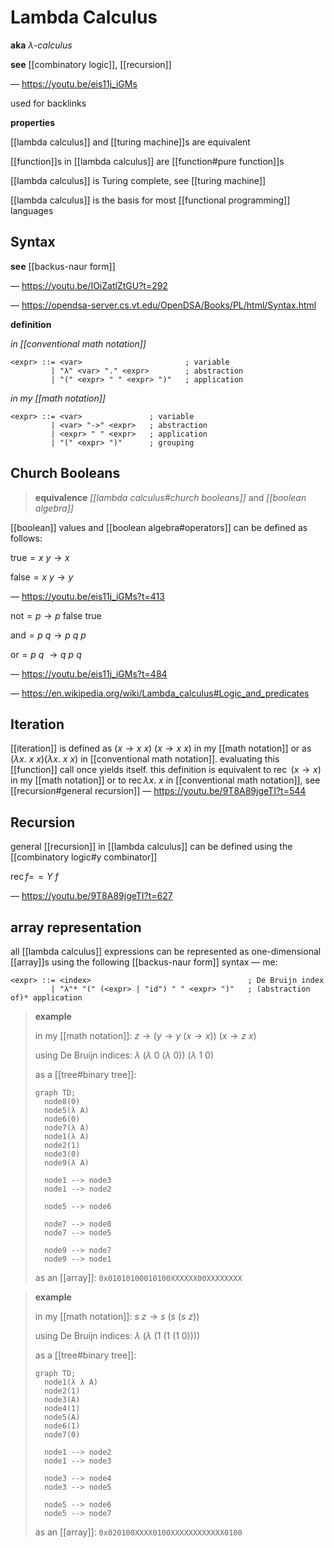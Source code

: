 # Lambda Calculus

**aka** _$\lambda$-calculus_

**see** [[combinatory logic]], [[recursion]]

&mdash; <https://youtu.be/eis11j_iGMs>

used for backlinks

**properties**

[[lambda calculus]] and [[turing machine]]s are equivalent

[[function]]s in [[lambda calculus]] are [[function#pure function]]s

[[lambda calculus]] is Turing complete, see [[turing machine]]

[[lambda calculus]] is the basis for most [[functional programming]] languages

## Syntax

**see** [[backus-naur form]]

&mdash; <https://youtu.be/IOiZatlZtGU?t=292>

&mdash; <https://opendsa-server.cs.vt.edu/OpenDSA/Books/PL/html/Syntax.html>

**definition**

_in [[conventional math notation]]_

```bnf
<expr> ::= <var>                       ; variable
         | "λ" <var> "." <expr>        ; abstraction
         | "(" <expr> " " <expr> ")"   ; application
```

_in my [[math notation]]_

```bnf
<expr> ::= <var>               ; variable
         | <var> "->" <expr>   ; abstraction
         | <expr> " " <expr>   ; application
         | "(" <expr> ")"      ; grouping
```

## Church Booleans

> **equivalence** _[[lambda calculus#church booleans]]_ and _[[boolean algebra]]_

[[boolean]] values and [[boolean algebra#operators]] can be defined as follows:

$\text{true} = x\ y \rightarrow x$

$\text{false} = x\ y \rightarrow y$

&mdash; <https://youtu.be/eis11j_iGMs?t=413>

$\text{not} = p \rightarrow p\ \text{false}\ \text{true}$

$\text{and} = p\ q \rightarrow p\ q\ p$

$\text{or} = p\ q\ \rightarrow q\ p\ q$

&mdash; <https://youtu.be/eis11j_iGMs?t=484>

&mdash; <https://en.wikipedia.org/wiki/Lambda_calculus#Logic_and_predicates>

## Iteration

[[iteration]] is defined as $(x \rightarrow x\ x)\ (x \rightarrow x\ x)$ in my [[math notation]] or as $(\lambda x.\ x\ x) (\lambda x.\ x\ x)$ in [[conventional math notation]]. evaluating this [[function]] call once yields itself. this definition is equivalent to $\operatorname{rec}\ (x \rightarrow x)$ in my [[math notation]] or to $\operatorname{rec} \lambda x.\ x$ in [[conventional math notation]], see [[recursion#general recursion]] &mdash; <https://youtu.be/9T8A89jgeTI?t=544>

## Recursion

general [[recursion]] in [[lambda calculus]] can be defined using the [[combinatory logic#y combinator]]

$\operatorname{rec} f =\!= Y\ f$

&mdash; <https://youtu.be/9T8A89jgeTI?t=627>

## array representation

all [[lambda calculus]] expressions can be represented as one-dimensional [[array]]s using the following [[backus-naur form]] syntax &mdash; me:

```bnf
<expr> ::= <index>                                   ; De Bruijn index
         | "λ"* "(" (<expr> | "id") " " <expr> ")"   ; (abstraction of)* application
```

> **example**
>
> in my [[math notation]]: $z \rightarrow (y \rightarrow y\ (x \rightarrow x))\ (x \rightarrow z\ x)$
>
> using De Bruijn indices: $\lambda\ (\lambda\ 0\ (\lambda\ 0))\ (\lambda\ 1\ 0)$
>
> as a [[tree#binary tree]]:
>
> ```mermaid
> graph TD;
>   node8(0)
>   node5(λ A)
>   node6(0)
>   node7(λ A)
>   node1(λ A)
>   node2(1)
>   node3(0)
>   node9(λ A)
>
>   node1 --> node3
>   node1 --> node2
>
>   node5 --> node6
>
>   node7 --> node8
>   node7 --> node5
>
>   node9 --> node7
>   node9 --> node1
> ```
>
> as an [[array]]: `0x01010100010100XXXXXX00XXXXXXXX`

> **example**
>
> in my [[math notation]]: $s\ z \rightarrow s\ (s\ (s\ z))$
>
> using De Bruijn indices: $\lambda\ (\lambda\ (1\ (1\ (1\ 0))))$
>
> as a [[tree#binary tree]]:
>
> ```mermaid
> graph TD;
>   node1(λ λ A)
>   node2(1)
>   node3(A)
>   node4(1)
>   node5(A)
>   node6(1)
>   node7(0)
>
>   node1 --> node2
>   node1 --> node3
>
>   node3 --> node4
>   node3 --> node5
>
>   node5 --> node6
>   node5 --> node7
> ```
>
> as an [[array]]: `0x020100XXXX0100XXXXXXXXXXXX0100`
